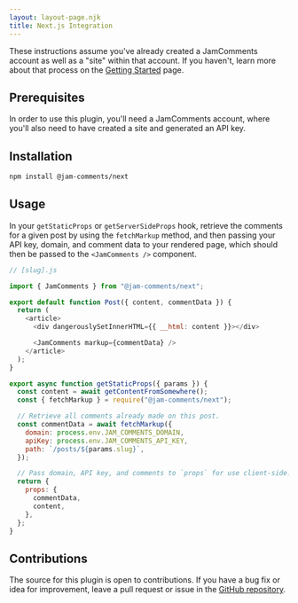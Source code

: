 ```yaml
---
layout: layout-page.njk
title: Next.js Integration
---
```


These instructions assume you've already created a JamComments account as well as a "site" within that account. If you haven't, learn more about that process on the [Getting Started](/docs/getting-started) page.

## Prerequisites

In order to use this plugin, you'll need a JamComments account, where you'll also need to have created a site and generated an API key.

## Installation

```bash
npm install @jam-comments/next
```

## Usage

In your `getStaticProps` or `getServerSideProps` hook, retrieve the comments for a given post by using the `fetchMarkup` method, and then passing your API key, domain, and comment data to your rendered page, which should then be passed to the `<JamComments />` component.

```javascript
// [slug].js

import { JamComments } from "@jam-comments/next";

export default function Post({ content, commentData }) {
  return (
    <article>
      <div dangerouslySetInnerHTML={{ __html: content }}></div>

      <JamComments markup={commentData} />
    </article>
  );
}

export async function getStaticProps({ params }) {
  const content = await getContentFromSomewhere();
  const { fetchMarkup } = require("@jam-comments/next");

  // Retrieve all comments already made on this post.
  const commentData = await fetchMarkup({
    domain: process.env.JAM_COMMENTS_DOMAIN,
    apiKey: process.env.JAM_COMMENTS_API_KEY,
    path: `/posts/${params.slug}`,
  });

  // Pass domain, API key, and comments to `props` for use client-side.
  return {
    props: {
      commentData,
      content,
    },
  };
}
```

## Contributions

The source for this plugin is open to contributions. If you have a bug fix or idea for improvement, leave a pull request or issue in the [GitHub repository](https://github.com/alexmacarthur/jam-comments-javascript/tree/master/packages/next).

